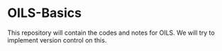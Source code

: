 # OILS-Basics
This repository will contain the codes and notes for OILS. We will try to implement version control on this.
